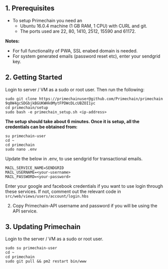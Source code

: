 ## 1. Prerequisites
- To setup Primechain you need an 
  - Ubuntu 16.0.4 machine (1 GB RAM, 1 CPU) with CURL and git. 
  - The ports used are 22, 80, 1410, 2512, 15590 and 61172.

**Notes:** 
- For full functionality of PWA, SSL enabed domain is needed. 
- For system generated emails (password reset etc), enter your sendgrid key.

## 2. Getting Started
Login to server / VM as a sudo or root user. Then run the following:
```
sudo git clone https://primechainuser@github.com/Primechain/primechain
9q0W4gcSDGbjkBGUKWHk0MytFPDWcDLcUBZOI1yc
cd primechain/setup
sudo bash -e primechain_setup.sh <ip-address>
```
**The setup should take about 6 minutes. Once it is setup, all the credentials can be obtained from:**
```
su primechain-user 
cd ~
cd primechain
sudo nano .env
```
Update the below in .env, to use sendgrid for transactional emails.
```
MAIL_SERVICE_NAME=SENDGRID
MAIL_USERNAME=<your-username>
MAIL_PASSWORD=<your-password>
```
Enter your google and facebook credentials if you want to use login through these services. If not, comment out the relevant code in `src/web/views/users/account/login.hbs`

2. Copy Primechain-API username and password if you will be using the API service.

## 3. Updating Primechain
Login to the server / VM as a sudo or root user.

```
sudo su primechain-user 
cd ~
cd primechain
sudo git pull && pm2 restart bin/www
```
